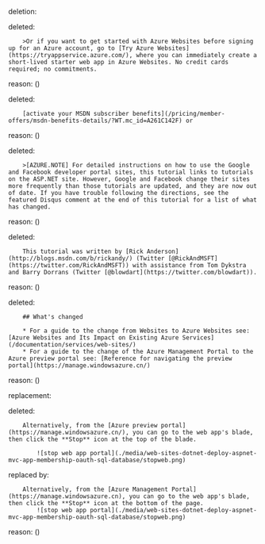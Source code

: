 deletion:

deleted:

		>Or if you want to get started with Azure Websites before signing up for an Azure account, go to [Try Azure Websites](https://tryappservice.azure.com/), where you can immediately create a short-lived starter web app in Azure Websites. No credit cards required; no commitments.

reason: ()

deleted:

		[activate your MSDN subscriber benefits](/pricing/member-offers/msdn-benefits-details/?WT.mc_id=A261C142F) or

reason: ()

deleted:

		>[AZURE.NOTE] For detailed instructions on how to use the Google and Facebook developer portal sites, this tutorial links to tutorials on the ASP.NET site. However, Google and Facebook change their sites more frequently than those tutorials are updated, and they are now out of date. If you have trouble following the directions, see the featured Disqus comment at the end of this tutorial for a list of what has changed.

reason: ()

deleted:

		This tutorial was written by [Rick Anderson](http://blogs.msdn.com/b/rickandy/) (Twitter [@RickAndMSFT](https://twitter.com/RickAndMSFT)) with assistance from Tom Dykstra and Barry Dorrans (Twitter [@blowdart](https://twitter.com/blowdart)).

reason: ()

deleted:

		## What's changed
		
		* For a guide to the change from Websites to Azure Websites see: [Azure Websites and Its Impact on Existing Azure Services](/documentation/services/web-sites/)
		* For a guide to the change of the Azure Management Portal to the Azure preview portal see: [Reference for navigating the preview portal](https://manage.windowsazure.cn/)

reason: ()

replacement:

deleted:

		Alternatively, from the [Azure preview portal](https://manage.windowsazure.cn/), you can go to the web app's blade, then click the **Stop** icon at the top of the blade.
		
			![stop web app portal](./media/web-sites-dotnet-deploy-aspnet-mvc-app-membership-oauth-sql-database/stopweb.png)

replaced by:

		Alternatively, from the [Azure Management Portal](https://manage.windowsazure.cn), you can go to the web app's blade, then click the **Stop** icon at the bottom of the page.
			![stop web app portal](./media/web-sites-dotnet-deploy-aspnet-mvc-app-membership-oauth-sql-database/stopweb.png)

reason: ()

